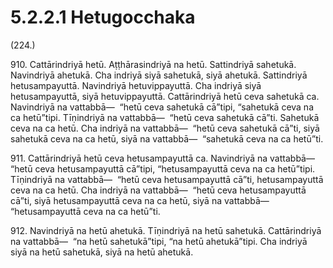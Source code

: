 # 5.2.2.1 Hetugocchaka

(224.)

910\. Cattārindriyā hetū. Aṭṭhārasindriyā na hetū. Sattindriyā sahetukā. Navindriyā ahetukā. Cha indriyā siyā sahetukā, siyā ahetukā. Sattindriyā hetusampayuttā. Navindriyā hetuvippayuttā. Cha indriyā siyā hetusampayuttā, siyā hetuvippayuttā. Cattārindriyā hetū ceva sahetukā ca. Navindriyā na vattabbā—  “hetū ceva sahetukā cā”tipi, “sahetukā ceva na ca hetū”tipi. Tīṇindriyā na vattabbā—  “hetū ceva sahetukā cā”ti. Sahetukā ceva na ca hetū. Cha indriyā na vattabbā—  “hetū ceva sahetukā cā”ti, siyā sahetukā ceva na ca hetū, siyā na vattabbā—  “sahetukā ceva na ca hetū”ti.

911\. Cattārindriyā hetū ceva hetusampayuttā ca. Navindriyā na vattabbā—  “hetū ceva hetusampayuttā cā”tipi, “hetusampayuttā ceva na ca hetū”tipi. Tīṇindriyā na vattabbā—  “hetū ceva hetusampayuttā cā”ti, hetusampayuttā ceva na ca hetū. Cha indriyā na vattabbā—  “hetū ceva hetusampayuttā cā”ti, siyā hetusampayuttā ceva na ca hetū, siyā na vattabbā—  “hetusampayuttā ceva na ca hetū”ti.

912\. Navindriyā na hetū ahetukā. Tīṇindriyā na hetū sahetukā. Cattārindriyā na vattabbā—  “na hetū sahetukā”tipi, “na hetū ahetukā”tipi. Cha indriyā siyā na hetū sahetukā, siyā na hetū ahetukā.
